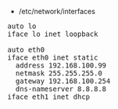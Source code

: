 

- /etc/network/interfaces

<pre>
auto lo
iface lo inet loopback

auto eth0
iface eth0 inet static
  address 192.168.100.99
  netmask 255.255.255.0
  gateway 192.168.100.254
  dns-nameserver 8.8.8.8
iface eth1 inet dhcp
</pre>
